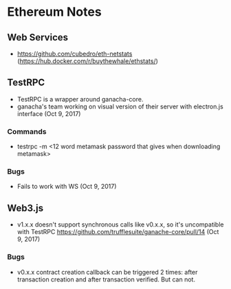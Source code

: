 # Ethereum Notes

## Web Services
* https://github.com/cubedro/eth-netstats (https://hub.docker.com/r/buythewhale/ethstats/)

## TestRPC
* TestRPC is a wrapper around ganacha-core.
* ganacha's team working on visual version of their server with electron.js interface (Oct 9, 2017)

### Commands
* testrpc -m <12 word metamask password that gives when downloading metamask>

### Bugs
* Fails to work with WS (Oct 9, 2017)

## Web3.js
* v1.x.x doesn't support synchronous calls like v0.x.x, so it's uncompatible with TestRPC https://github.com/trufflesuite/ganache-core/pull/14 (Oct 9, 2017)

### Bugs
* v0.x.x contract creation callback can be triggered 2 times: after transaction creation and after transaction verified. But can not.
